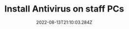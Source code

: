 ---
title: Install Antivirus on staff PCs
date: "2022-08-13T21:10:03.284Z"
description: ""
position: 1
section: "Malware protection"
---